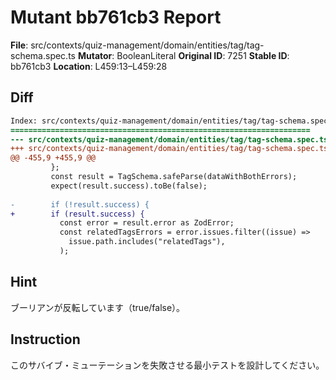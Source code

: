 # Mutant bb761cb3 Report

**File**: src/contexts/quiz-management/domain/entities/tag/tag-schema.spec.ts
**Mutator**: BooleanLiteral
**Original ID**: 7251
**Stable ID**: bb761cb3
**Location**: L459:13–L459:28

## Diff

```diff
Index: src/contexts/quiz-management/domain/entities/tag/tag-schema.spec.ts
===================================================================
--- src/contexts/quiz-management/domain/entities/tag/tag-schema.spec.ts	original
+++ src/contexts/quiz-management/domain/entities/tag/tag-schema.spec.ts	mutated #7251
@@ -455,9 +455,9 @@
         };
         const result = TagSchema.safeParse(dataWithBothErrors);
         expect(result.success).toBe(false);
 
-        if (!result.success) {
+        if (result.success) {
           const error = result.error as ZodError;
           const relatedTagsErrors = error.issues.filter((issue) =>
             issue.path.includes("relatedTags"),
           );
```

## Hint

ブーリアンが反転しています（true/false）。

## Instruction

このサバイブ・ミューテーションを失敗させる最小テストを設計してください。
